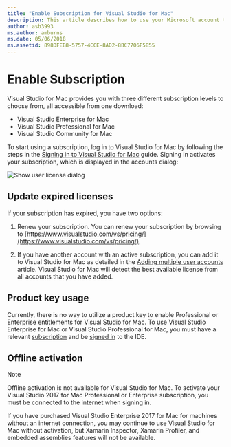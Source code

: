 ```yaml
---
title: "Enable Subscription for Visual Studio for Mac"
description: This article describes how to use your Microsoft account to enable your subscription and unlock features in Visual Studio for Mac
author: asb3993
ms.author: amburns
ms.date: 05/06/2018
ms.assetid: 898DFEB8-5757-4CCE-8AD2-8BC7706F5855
---
```


# Enable Subscription

Visual Studio for Mac provides you with three different subscription levels to choose from, all accessible from one download:

* Visual Studio Enterprise for Mac
* Visual Studio Professional for Mac
* Visual Studio Community for Mac

To start using a subscription, log in to Visual Studio for Mac by following the steps in the [Signing in to Visual Studio for Mac](signing-in.md) guide. Signing in activates your subscription, which is displayed in the accounts dialog:

![Show user license dialog](media/user-accounts-login.png)

## Update expired licenses 

If your subscription has expired, you have two options:

1. Renew your subscription. You can renew your subscription by browsing to [https://www.visualstudio.com/vs/pricing/](https://www.visualstudio.com/vs/pricing/).

2. If you have another account with an active subscription, you can add it to Visual Studio for Mac as detailed in the [Adding multiple user accounts](signing-in.md) article. Visual Studio for Mac will detect the best available license from all accounts that you have added. 

## Product key usage

Currently, there is no way to utilize a product key to enable Professional or Enterprise entitlements for Visual Studio for Mac. To use Visual Studio Enterprise for Mac or Visual Studio Professional for Mac, you must have a relevant [subscription](https://www.visualstudio.com/subscriptions/) and be [signed in](signing-in.md) to the IDE.

## Offline activation

> [!NOTE]
> Offline activation is not available for Visual Studio for Mac. 
> To activate your Visual Studio 2017 for Mac Professional or Enterprise subscription, you must be connected to the internet when signing in.

If you have purchased Visual Studio Enterprise 2017 for Mac for machines without an internet connection, you may continue to use Visual Studio for Mac without activation, but Xamarin Inspector, Xamarin Profiler, and embedded assemblies features will not be available.